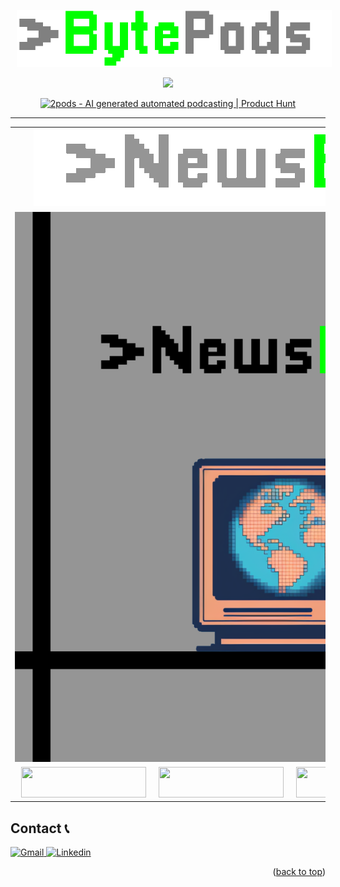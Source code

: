 <a name="readme-top"></a>
<p align="center">
    <a href="https://www.2pods.net" style="margin: 0px 10px; text-decoration: none;">
        <img src="https://github.com/Zafirmk/BytePods/blob/BytePods/Images/BytePods_heading.gif">
    </a>
</p>

<p align="center">
    <a href="https://www.2pods.net" style="margin: 0px 10px; text-decoration: none;">
        <img src="https://github.com/Zafirmk/NewsBytes/blob/NewsBytes/Images/2pods.png" style = "width: 40%;">
    </a>
</p>

<p align = "center">
<a href="https://www.producthunt.com/posts/2pods?utm_source=badge-featured&utm_medium=badge&utm_souce=badge-2pods" target="_blank"><img src="https://api.producthunt.com/widgets/embed-image/v1/featured.svg?post_id=392634&theme=light" alt="2pods - AI&#0032;generated&#0032;automated&#0032;podcasting | Product Hunt" style="width: 250px; height: 54px;" width="250" height="54" /></a>
</p>

---


<div align="center">
    <table>
      <tr>
        <td align="center">
            <a href="https://github.com/Zafirmk/BytePods/tree/NewsBytes">
                <img src="https://github.com/Zafirmk/BytePods/blob/BytePods/Images/heading_NB.gif" alt=""/>
            </a>
         </td>
         <td align="center">
            <a href="https://github.com/Zafirmk/BytePods/tree/CryptoBytes">
             <img src="https://github.com/Zafirmk/BytePods/blob/BytePods/Images/heading_CB.gif" alt=""/>
            </a>
         </td>
       </tr>
      <tr>
        <td align="center">
           <a href="https://github.com/Zafirmk/BytePods/tree/NewsBytes">
            <img src="https://github.com/Zafirmk/BytePods/blob/BytePods/Images/NewsBytes_logo.png" alt=""/>
           </a>
         </td>
         <td align="center">
         <a href="https://github.com/Zafirmk/BytePods/tree/CryptoBytes">
             <img src="https://github.com/Zafirmk/BytePods/blob/BytePods/Images/CryptoBytes_logo.png" alt=""/>
         </a>
         </td>
       </tr>
       <tr>
        <td align="center">
<div align="center">
  <div style="display: flex; justify-content: center;">
    <a href="https://open.spotify.com/show/1Q5FjHPnbtyz8shYBqqyXC" style="margin: 0px 10px; text-decoration: none;">
      <img src="https://github.com/Zafirmk/NewsBytes/blob/NewsBytes/Images/badges/badge_spotify.png" style="width: 200px; height: 49px;">
    </a>
    <a href="https://podcasts.apple.com/us/podcast/newsbytes/id1684407002" style="margin: 0px 10px; text-decoration: none;">
      <img src="https://github.com/Zafirmk/NewsBytes/blob/NewsBytes/Images/badges/badge_apple.svg" style="width: 200px; height: 49px;">
    </a>
    <a href="https://podcasts.google.com/feed/aHR0cHM6Ly9zdG9yYWdlLmdvb2dsZWFwaXMuY29tL25ldXRyYWxuZXdzLWF1ZGlvLWJ1Y2tldC9OZXdzQnl0ZV9SU1MueG1s" style="margin: 0px 10px; text-decoration: none;">
      <img src="https://github.com/Zafirmk/NewsBytes/blob/NewsBytes/Images/badges/badge_google.png" style="width: 200px; height: 49px;">
    </a>
    <a href="https://player.fm/series/newsbytes" style="margin: 0px 10px; text-decoration: none;">
      <img src="https://github.com/Zafirmk/NewsBytes/blob/NewsBytes/Images/badges/badge_playerfm.png" style="width: 200px; height: 49px;">
    </a>
  </div>
</div>
         </td>
        <td align="center">
<div align="center">
  <div style="display: flex; justify-content: center;">
    <a href="#" style="margin: 0px 10px; text-decoration: none;">
      <img src="https://github.com/Zafirmk/NewsBytes/blob/NewsBytes/Images/badges/badge_spotify.png" style="width: 200px; height: 49px;">
    </a>
    <a href="#" style="margin: 0px 10px; text-decoration: none;">
      <img src="https://github.com/Zafirmk/NewsBytes/blob/NewsBytes/Images/badges/badge_apple.svg" style="width: 200px; height: 49px;">
    </a>
    <a href="#" style="margin: 0px 10px; text-decoration: none;">
      <img src="https://github.com/Zafirmk/NewsBytes/blob/NewsBytes/Images/badges/badge_google.png" style="width: 200px; height: 49px;">
    </a>
    <a href="#" style="margin: 0px 10px; text-decoration: none;">
      <img src="https://github.com/Zafirmk/NewsBytes/blob/NewsBytes/Images/badges/badge_playerfm.png" style="width: 200px; height: 49px;">
    </a>
  </div>
</div>
         </td>
       </tr>
    </table>
</div>


<!-- CONTACT -->
## Contact 📞

<a href="mailto:zafir@2pods.net">
    <img src="https://img.shields.io/badge/Gmail-D14836?style=for-the-badge&logo=gmail&logoColor=white" alt="Gmail">
</a>

<a href="https://www.linkedin.com/in/zafirmk/">
    <img src="https://img.shields.io/badge/linkedin-%230077B5.svg?style=for-the-badge&logo=linkedin&logoColor=white" alt="Linkedin">
</a>

<p align="right">(<a href="#readme-top">back to top</a>)</p>
